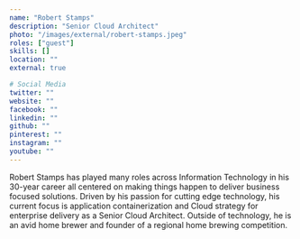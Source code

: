 ```yaml
---
name: "Robert Stamps"
description: "Senior Cloud Architect"
photo: "/images/external/robert-stamps.jpeg"
roles: ["guest"]
skills: []
location: ""
external: true

# Social Media
twitter: ""
website: ""
facebook: ""
linkedin: ""
github: ""
pinterest: ""
instagram: ""
youtube: ""
---
```


Robert Stamps has played many roles across Information Technology in his 30-year career all centered on making things happen to deliver business focused solutions. Driven by his passion for cutting edge technology, his current focus is application containerization and Cloud strategy for enterprise delivery as a Senior Cloud Architect. Outside of technology, he is an avid home brewer and founder of a regional home brewing competition.